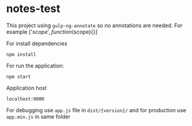 # notes-test

This project using `gulp-ng-annotate` so no annotations are needed. For example ['$scope', function($scope){}]

For install dependencies
````
npm install
````

For run the application: 
````
npm start
````


Application host
````
localhost:9000
````

For debugging use `app.js` file in `dist/{version}/` and for production use `app.min.js` in same folder